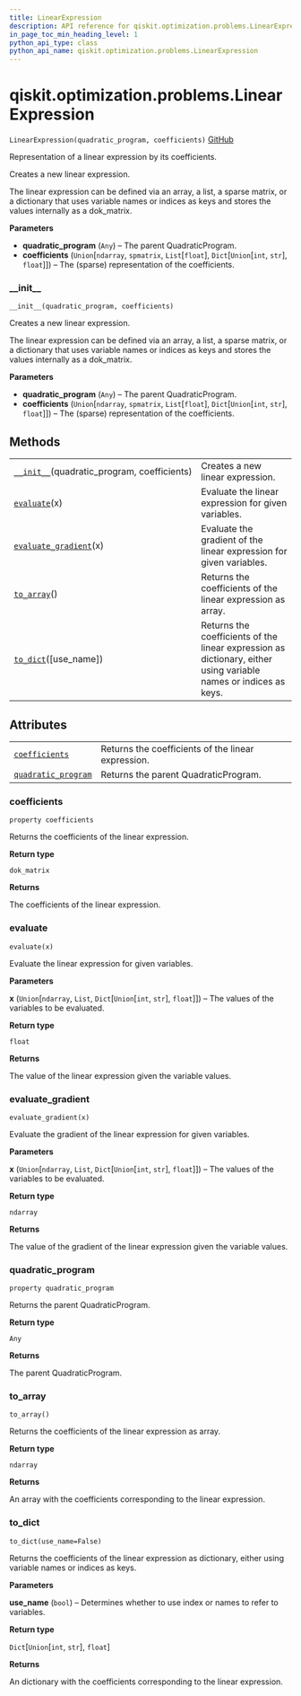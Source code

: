 ```yaml
---
title: LinearExpression
description: API reference for qiskit.optimization.problems.LinearExpression
in_page_toc_min_heading_level: 1
python_api_type: class
python_api_name: qiskit.optimization.problems.LinearExpression
---
```


<span id="qiskit-optimization-problems-linearexpression" />

# qiskit.optimization.problems.LinearExpression

<span id="qiskit.optimization.problems.LinearExpression" />

`LinearExpression(quadratic_program, coefficients)` [GitHub](https://github.com/qiskit-community/qiskit-aqua/tree/stable/0.8/qiskit/optimization/problems/linear_expression.py "view source code")

Representation of a linear expression by its coefficients.

Creates a new linear expression.

The linear expression can be defined via an array, a list, a sparse matrix, or a dictionary that uses variable names or indices as keys and stores the values internally as a dok\_matrix.

**Parameters**

*   **quadratic\_program** (`Any`) – The parent QuadraticProgram.
*   **coefficients** (`Union`\[`ndarray`, `spmatrix`, `List`\[`float`], `Dict`\[`Union`\[`int`, `str`], `float`]]) – The (sparse) representation of the coefficients.

### \_\_init\_\_

<span id="qiskit.optimization.problems.LinearExpression.__init__" />

`__init__(quadratic_program, coefficients)`

Creates a new linear expression.

The linear expression can be defined via an array, a list, a sparse matrix, or a dictionary that uses variable names or indices as keys and stores the values internally as a dok\_matrix.

**Parameters**

*   **quadratic\_program** (`Any`) – The parent QuadraticProgram.
*   **coefficients** (`Union`\[`ndarray`, `spmatrix`, `List`\[`float`], `Dict`\[`Union`\[`int`, `str`], `float`]]) – The (sparse) representation of the coefficients.

## Methods

|                                                                                                                                                                  |                                                                                                                  |
| ---------------------------------------------------------------------------------------------------------------------------------------------------------------- | ---------------------------------------------------------------------------------------------------------------- |
| [`__init__`](#qiskit.optimization.problems.LinearExpression.__init__ "qiskit.optimization.problems.LinearExpression.__init__")(quadratic\_program, coefficients) | Creates a new linear expression.                                                                                 |
| [`evaluate`](#qiskit.optimization.problems.LinearExpression.evaluate "qiskit.optimization.problems.LinearExpression.evaluate")(x)                                | Evaluate the linear expression for given variables.                                                              |
| [`evaluate_gradient`](#qiskit.optimization.problems.LinearExpression.evaluate_gradient "qiskit.optimization.problems.LinearExpression.evaluate_gradient")(x)     | Evaluate the gradient of the linear expression for given variables.                                              |
| [`to_array`](#qiskit.optimization.problems.LinearExpression.to_array "qiskit.optimization.problems.LinearExpression.to_array")()                                 | Returns the coefficients of the linear expression as array.                                                      |
| [`to_dict`](#qiskit.optimization.problems.LinearExpression.to_dict "qiskit.optimization.problems.LinearExpression.to_dict")(\[use\_name])                        | Returns the coefficients of the linear expression as dictionary, either using variable names or indices as keys. |

## Attributes

|                                                                                                                                                           |                                                    |
| --------------------------------------------------------------------------------------------------------------------------------------------------------- | -------------------------------------------------- |
| [`coefficients`](#qiskit.optimization.problems.LinearExpression.coefficients "qiskit.optimization.problems.LinearExpression.coefficients")                | Returns the coefficients of the linear expression. |
| [`quadratic_program`](#qiskit.optimization.problems.LinearExpression.quadratic_program "qiskit.optimization.problems.LinearExpression.quadratic_program") | Returns the parent QuadraticProgram.               |

### coefficients

<span id="qiskit.optimization.problems.LinearExpression.coefficients" />

`property coefficients`

Returns the coefficients of the linear expression.

**Return type**

`dok_matrix`

**Returns**

The coefficients of the linear expression.

### evaluate

<span id="qiskit.optimization.problems.LinearExpression.evaluate" />

`evaluate(x)`

Evaluate the linear expression for given variables.

**Parameters**

**x** (`Union`\[`ndarray`, `List`, `Dict`\[`Union`\[`int`, `str`], `float`]]) – The values of the variables to be evaluated.

**Return type**

`float`

**Returns**

The value of the linear expression given the variable values.

### evaluate\_gradient

<span id="qiskit.optimization.problems.LinearExpression.evaluate_gradient" />

`evaluate_gradient(x)`

Evaluate the gradient of the linear expression for given variables.

**Parameters**

**x** (`Union`\[`ndarray`, `List`, `Dict`\[`Union`\[`int`, `str`], `float`]]) – The values of the variables to be evaluated.

**Return type**

`ndarray`

**Returns**

The value of the gradient of the linear expression given the variable values.

### quadratic\_program

<span id="qiskit.optimization.problems.LinearExpression.quadratic_program" />

`property quadratic_program`

Returns the parent QuadraticProgram.

**Return type**

`Any`

**Returns**

The parent QuadraticProgram.

### to\_array

<span id="qiskit.optimization.problems.LinearExpression.to_array" />

`to_array()`

Returns the coefficients of the linear expression as array.

**Return type**

`ndarray`

**Returns**

An array with the coefficients corresponding to the linear expression.

### to\_dict

<span id="qiskit.optimization.problems.LinearExpression.to_dict" />

`to_dict(use_name=False)`

Returns the coefficients of the linear expression as dictionary, either using variable names or indices as keys.

**Parameters**

**use\_name** (`bool`) – Determines whether to use index or names to refer to variables.

**Return type**

`Dict`\[`Union`\[`int`, `str`], `float`]

**Returns**

An dictionary with the coefficients corresponding to the linear expression.

